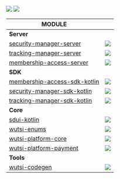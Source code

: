 [![](https://github.com/wutsi/wutsi-mono/actions/workflows/_master.yml/badge.svg)](https://github.com/wutsi/wutsi-mono/actions/workflows/_master.yml/badge.svg)
[![](https://github.com/wutsi/wutsi-mono/actions/workflows/_pull_request.yml/badge.svg)](https://github.com/wutsi/wutsi-mono/actions/workflows/_pull_request.yml/badge.svg)

| MODULE                                                               |                                                                                                                                                                                                                    |
|----------------------------------------------------------------------|--------------------------------------------------------------------------------------------------------------------------------------------------------------------------------------------------------------------|
| **Server**                                                           |
| [security-manager-server](server/security-manager-server)            | [![](https://github.com/wutsi/wutsi-mono/actions/workflows/server-security-manager-master.yml/badge.svg)](https://github.com/wutsi/wutsi-mono/actions/workflows/server-security-manager-master.yml)                |
| [tracking-manager-server](server/tracking-manager-server)            | [![](https://github.com/wutsi/wutsi-mono/actions/workflows/server-tracking-manager-master.yml/badge.svg)](https://github.com/wutsi/wutsi-mono/actions/workflows/server-tracking-manager-master.yml)                |
| [membership-access-server](server/membership-access-server)          | [![](https://github.com/wutsi/wutsi-mono/actions/workflows/server-membership-access-master.yml/badge.svg)](https://github.com/wutsi/wutsi-mono/actions/workflows/server-membership-access-master.yml)              |
| **SDK**                                                              |
| [membership-access-sdk-kotlin](sdk/membership-access-sdk-kotlin)     | [![](https://github.com/wutsi/wutsi-mono/actions/workflows/sdk-membership-access-master.yml/badge.svg)](https://github.com/wutsi/wutsi-mono/actions/workflows/sdk-membership-access-master.yml)                    |
| [security-manager-sdk-kotlin](sdk/security-manager-sdk-kotlin)       | [![](https://github.com/wutsi/wutsi-mono/actions/workflows/sdk-security-manager-master.yml/badge.svg)](https://github.com/wutsi/wutsi-mono/actions/workflows/sdk-security-manager-master.yml)                      |
| [tracking-manager-sdk-kotlin](sdk/tracking-manager-sdk-kotlin)       | [![](https://github.com/wutsi/wutsi-mono/actions/workflows/sdk-tracking-manager-master.yml/badge.svg)](https://github.com/wutsi/wutsi-mono/actions/workflows/sdk-tracking-manager-master.yml)                      |
| **Core**                                                             |
| [sdui-kotlin](libs/sdui-kotlin)                                      | [![](https://github.com/wutsi/wutsi-mono/actions/workflows/libs-sdui-kotlin-master.yml/badge.svg)](https://github.com/wutsi/wutsi-mono/actions/workflows/libs-sdui-kotlin-master.yml)                              |
| [wutsi-enums](libs/wutsi-enums)                                      | [![](https://github.com/wutsi/wutsi-mono/actions/workflows/libs-wutsi-enums-master.yml/badge.svg)](https://github.com/wutsi/wutsi-mono/actions/workflows/libs-wutsi-enums-master.yml)                              |
| [wutsi-platform-core](libs/wutsi-platform-core)                      | [![](https://github.com/wutsi/wutsi-mono/actions/workflows/libs-wutsi-platform-core-master.yml/badge.svg)](https://github.com/wutsi/wutsi-mono/actions/workflows/libs-wutsi-platform-core-master.yml)              |
| [wutsi-platform-payment](libs/wutsi-platform-payment)                | [![](https://github.com/wutsi/wutsi-mono/actions/workflows/libs-wutsi-platform-payment-master.yml/badge.svg)](https://github.com/wutsi/wutsi-mono/actions/workflows/libs-wutsi-platform-payment-master.yml)        |
| **Tools**                                                            |
| [wutsi-codegen](tools/wutsi-codegen)                                 | [![](https://github.com/wutsi/wutsi-mono/actions/workflows/tools-wutsi-codegen-master.yml/badge.svg)](https://github.com/wutsi/wutsi-mono/actions/workflows/tools-wutsi-codegen-master.yml)                        |
